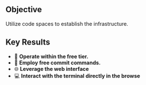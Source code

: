 
## Objective
Utilize code spaces to establish the infrastructure.

## Key Results
- 💸 **Operate within the free tier.**
- 📝 **Employ free commit commands.**
- 🌐 **Leverage the web interface**
- 💻 **Interact with the terminal directly in the browse**
